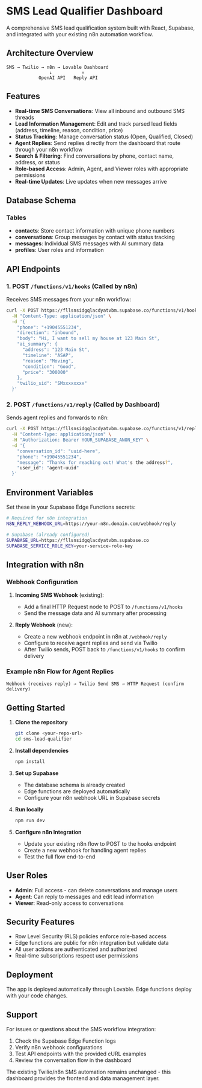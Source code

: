 # SMS Lead Qualifier Dashboard

A comprehensive SMS lead qualification system built with React, Supabase, and integrated with your existing n8n automation workflow.

## Architecture Overview

```
SMS → Twilio → n8n → Lovable Dashboard
                ↓           ↑
            OpenAI API   Reply API
```

## Features

- **Real-time SMS Conversations**: View all inbound and outbound SMS threads
- **Lead Information Management**: Edit and track parsed lead fields (address, timeline, reason, condition, price)  
- **Status Tracking**: Manage conversation status (Open, Qualified, Closed)
- **Agent Replies**: Send replies directly from the dashboard that route through your n8n workflow
- **Search & Filtering**: Find conversations by phone, contact name, address, or status
- **Role-based Access**: Admin, Agent, and Viewer roles with appropriate permissions
- **Real-time Updates**: Live updates when new messages arrive

## Database Schema

### Tables
- **contacts**: Store contact information with unique phone numbers
- **conversations**: Group messages by contact with status tracking
- **messages**: Individual SMS messages with AI summary data
- **profiles**: User roles and information

## API Endpoints

### 1. POST `/functions/v1/hooks` (Called by n8n)
Receives SMS messages from your n8n workflow:

```bash
curl -X POST https://fllsnsidgqlacdyatvbm.supabase.co/functions/v1/hooks \
  -H "Content-Type: application/json" \
  -d '{
    "phone": "+19045551234",
    "direction": "inbound",
    "body": "Hi, I want to sell my house at 123 Main St",
    "ai_summary": {
      "address": "123 Main St",
      "timeline": "ASAP",
      "reason": "Moving",
      "condition": "Good",
      "price": "300000"
    },
    "twilio_sid": "SMxxxxxxxx"
  }'
```

### 2. POST `/functions/v1/reply` (Called by Dashboard)
Sends agent replies and forwards to n8n:

```bash
curl -X POST https://fllsnsidgqlacdyatvbm.supabase.co/functions/v1/reply \
  -H "Content-Type: application/json" \
  -H "Authorization: Bearer YOUR_SUPABASE_ANON_KEY" \
  -d '{
    "conversation_id": "uuid-here",
    "phone": "+19045551234", 
    "message": "Thanks for reaching out! What's the address?",
    "user_id": "agent-uuid"
  }'
```

## Environment Variables

Set these in your Supabase Edge Functions secrets:

```bash
# Required for n8n integration
N8N_REPLY_WEBHOOK_URL=https://your-n8n.domain.com/webhook/reply

# Supabase (already configured)
SUPABASE_URL=https://fllsnsidgqlacdyatvbm.supabase.co
SUPABASE_SERVICE_ROLE_KEY=your-service-role-key
```

## Integration with n8n

### Webhook Configuration

1. **Incoming SMS Webhook** (existing): 
   - Add a final HTTP Request node to POST to `/functions/v1/hooks`
   - Send the message data and AI summary after processing

2. **Reply Webhook** (new):
   - Create a new webhook endpoint in n8n at `/webhook/reply`
   - Configure to receive agent replies and send via Twilio
   - After Twilio sends, POST back to `/functions/v1/hooks` to confirm delivery

### Example n8n Flow for Agent Replies

```
Webhook (receives reply) → Twilio Send SMS → HTTP Request (confirm delivery)
```

## Getting Started

1. **Clone the repository**
   ```bash
   git clone <your-repo-url>
   cd sms-lead-qualifier
   ```

2. **Install dependencies**
   ```bash
   npm install
   ```

3. **Set up Supabase**
   - The database schema is already created
   - Edge functions are deployed automatically
   - Configure your n8n webhook URL in Supabase secrets

4. **Run locally**
   ```bash
   npm run dev
   ```

5. **Configure n8n Integration**
   - Update your existing n8n flow to POST to the hooks endpoint
   - Create a new webhook for handling agent replies
   - Test the full flow end-to-end

## User Roles

- **Admin**: Full access - can delete conversations and manage users
- **Agent**: Can reply to messages and edit lead information  
- **Viewer**: Read-only access to conversations

## Security Features

- Row Level Security (RLS) policies enforce role-based access
- Edge functions are public for n8n integration but validate data
- All user actions are authenticated and authorized
- Real-time subscriptions respect user permissions

## Deployment

The app is deployed automatically through Lovable. Edge functions deploy with your code changes.

## Support

For issues or questions about the SMS workflow integration:
1. Check the Supabase Edge Function logs
2. Verify n8n webhook configurations  
3. Test API endpoints with the provided cURL examples
4. Review the conversation flow in the dashboard

The existing Twilio/n8n SMS automation remains unchanged - this dashboard provides the frontend and data management layer.
